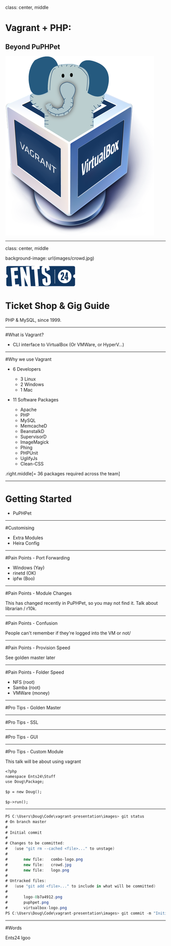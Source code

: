 
class: center, middle

# Vagrant + PHP: 
## Beyond PuPHPet
![PuPHPet Logo](images/combo-logo.png)

---
class: center, middle

background-image: url(images/crowd.jpg)

![Ents24 Logo](images/logo.png)

# Ticket Shop & Gig Guide

PHP & MySQL, since 1999.

---
#What is Vagrant?

* CLI interface to VirtualBox (Or VMWare, or HyperV...)

---
#Why we use Vagrant

* 6 Developers
  * 3 Linux
  * 2 Windows
  * 1 Mac

* 11 Software Packages
  * Apache
  * PHP
  * MySQL
  * MemcacheD
  * BeanstalkD
  * SupervisorD
  * ImageMagick
  * Phing
  * PHPUnit
  * UglifyJs
  * Clean-CSS

.right.middle[= 36 packages required across the team]

---
# Getting Started

* PuPHPet

---
#Customising

* Extra Modules
* Heira Config

---
#Pain Points - Port Forwarding

* Windows (Yay)
* rinetd (OK)
* ipfw (Boo)

---
#Pain Points - Module Changes

This has changed recently in PuPHPet, so you may not find it.
Talk about librarian / r10k.

---
#Pain Points - Confusion

People can't remember if they're logged into the VM or not/

---
#Pain Points - Provision Speed

See golden master later

---
#Pain Points - Folder Speed

* NFS (root)
* Samba (root)
* VMWare (money)

---
#Pro Tips - Golden Master

---
#Pro Tips - SSL

---
#Pro Tips - GUI

---
#Pro Tips - Custom Module

This talk will be about using vagrant

```
<?php
namespace Ents24\Stuff
use Doug\Package;

$p = new Doug();

$p->run();
```


---

```cs
PS C:\Users\Doug\Code\vagrant-presentation\images> git status
# On branch master
#
# Initial commit
#
# Changes to be committed:
#   (use "git rm --cached <file>..." to unstage)
#
#       new file:   combo-logo.png
#       new file:   crowd.jpg
#       new file:   logo.png
#
# Untracked files:
#   (use "git add <file>..." to include in what will be committed)
#
#       logo-8b7a4912.png
#       puphpet.png
#       virtualbox-logo.png
PS C:\Users\Doug\Code\vagrant-presentation\images> git commit -m "Initial version with webfonts and logos"
```
---


#Words

Ents24 lgoo
